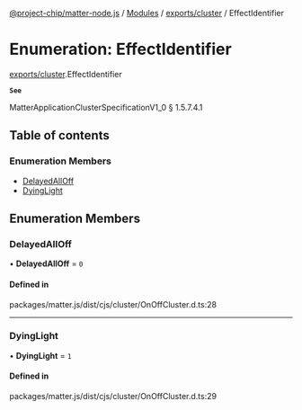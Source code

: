 [@project-chip/matter-node.js](../README.md) / [Modules](../modules.md) / [exports/cluster](../modules/exports_cluster.md) / EffectIdentifier

# Enumeration: EffectIdentifier

[exports/cluster](../modules/exports_cluster.md).EffectIdentifier

**`See`**

MatterApplicationClusterSpecificationV1_0 § 1.5.7.4.1

## Table of contents

### Enumeration Members

- [DelayedAllOff](exports_cluster.EffectIdentifier.md#delayedalloff)
- [DyingLight](exports_cluster.EffectIdentifier.md#dyinglight)

## Enumeration Members

### DelayedAllOff

• **DelayedAllOff** = ``0``

#### Defined in

packages/matter.js/dist/cjs/cluster/OnOffCluster.d.ts:28

___

### DyingLight

• **DyingLight** = ``1``

#### Defined in

packages/matter.js/dist/cjs/cluster/OnOffCluster.d.ts:29
